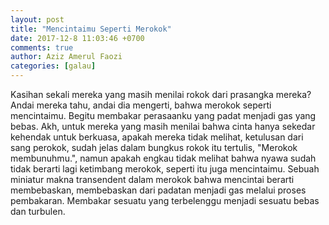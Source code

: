 ```yaml
---
layout: post
title: "Mencintaimu Seperti Merokok"
date: 2017-12-8 11:03:46 +0700
comments: true
author: Aziz Amerul Faozi
categories: [galau]
---
```

Kasihan sekali mereka yang masih menilai rokok dari prasangka mereka? Andai mereka tahu, andai dia mengerti, bahwa merokok seperti mencintaimu. Begitu membakar perasaanku yang padat menjadi gas yang bebas. Akh, untuk mereka yang masih menilai bahwa cinta hanya sekedar kehendak untuk berkuasa, apakah mereka tidak melihat, ketulusan dari sang perokok, sudah jelas dalam bungkus rokok itu tertulis, "Merokok membunuhmu.", namun apakah engkau tidak melihat bahwa nyawa sudah tidak berarti lagi ketimbang merokok, seperti itu juga mencintaimu. Sebuah miniatur makna transendent dalam merokok bahwa mencintai berarti membebaskan, membebaskan dari padatan menjadi gas melalui proses pembakaran. Membakar sesuatu yang terbelenggu menjadi sesuatu bebas dan turbulen. 


